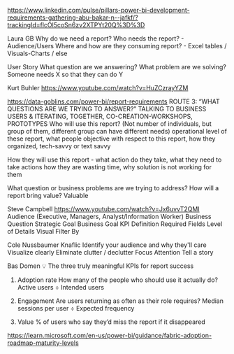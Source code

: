 

https://www.linkedin.com/pulse/pillars-power-bi-development-requirements-gathering-abu-bakar-n--jafkf/?trackingId=flcOl5coSn6zv2XTPYt20Q%3D%3D

Laura GB
Why do we need a report?
Who needs the report? - Audience/Users
Where and how are they consuming report? - Excel tables / Visuals-Charts / else 

User Story
What question are we answering?
What problem are we solving?
Someone needs X so that they can do Y 


Kurt Buhler
https://www.youtube.com/watch?v=HuZCzrayYZM

https://data-goblins.com/power-bi/report-requirements
ROUTE 3: “WHAT QUESTIONS ARE WE TRYING TO ANSWER?”
TALKING TO BUSINESS USERS & ITERATING, TOGETHER, CO-CREATION-WORKSHOPS, PROTOTYPES
Who will use this report? (Not number of individuals, but group of them, different group can have different needs)
operational level of these report, what people objective with respect to this report, how they organized, tech-savvy or text savvy

How they will use this report - what action do they take, what they need to take actions
how they are wasting time, why solution is not working for them


What question or business problems are we trying to address?
How will a report bring value? Valuable 


Steve Campbell
https://www.youtube.com/watch?v=Jx6uvvT2QMI
Audience (Executive, Managers, Analyst/Information Worker)
Business Question
Strategic Goal
Business Goal
KPI Definition
Required Fields
Level of Details
Visual
Filter By

Cole Nussbaumer Knaflic
Identify your audience and why they'll care
Visualize clearly 
Eliminate clutter / declutter
Focus Attention
Tell a story


Bas Domen
💡 The three truly meaningful KPIs for report success

1. Adoption rate 
How many of the people who should use it actually do? Active users ÷ Intended users

2. Engagement 
Are users returning as often as their role requires?
Median sessions per user ÷ Expected frequency

3. Value 
% of users who say they’d miss the report if it disappeared


https://learn.microsoft.com/en-us/power-bi/guidance/fabric-adoption-roadmap-maturity-levels

